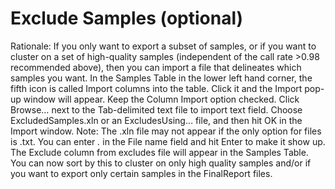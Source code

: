 # Exclude Samples (optional)

Rationale: If you only want to export a subset of samples, or if you want to cluster on a set of high-quality samples (independent of the call rate >0.98 recommended above), then you can import a file that delineates which samples you want.
In the Samples Table in the lower left hand corner, the fifth icon is called Import columns into the table. Click it and the Import pop-up window will appear. Keep the Column Import option checked. Click Browse… next to the Tab-delimited text file to import text field. Choose ExcludedSamples.xln or an ExcludesUsing… file, and then hit OK in the Import window.
Note: The .xln file may not appear if the only option for files is .txt. You can enter *.* in the File name field and hit Enter to make it show up.
The Exclude column from excludes file will appear in the Samples Table. You can now sort by this to cluster on only high quality samples and/or if you want to export only certain samples in the FinalReport files.
